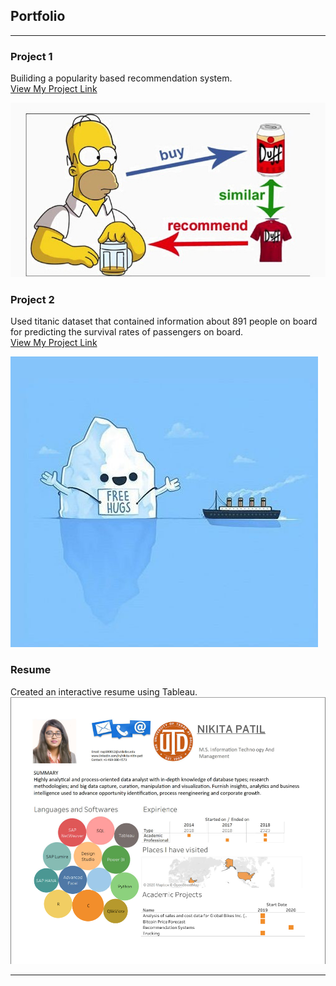 ## Portfolio

---

### Project 1

Builiding a popularity based recommendation system.
<br>
<a href="https://github.com/nikitanitinpatil/recommendation-system.git">View My Project Link</a> 

<img src="project1.jpeg"/>

### Project 2

Used titanic dataset that contained information about 891 people on board for predicting the survival rates of passengers on board.
<br>
<a href="titanic ML.ipynb">View My Project Link</a> 

<img src="t95xhuhuqgb01.png"/>



### Resume

Created an interactive resume using Tableau.
<br>
<img src="Capturetableau.PNG"/>






---
<!-- Remove above link if you don't want to attibute -->
